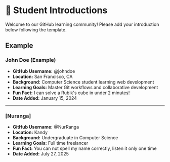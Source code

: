 # 👋 Student Introductions

Welcome to our GitHub learning community! Please add your introduction below following the template.

## Example

### John Doe (Example)
- **GitHub Username:** @johndoe
- **Location:** San Francisco, CA
- **Background:** Computer Science student learning web development
- **Learning Goals:** Master Git workflows and collaborative development
- **Fun Fact:** I can solve a Rubik's cube in under 2 minutes!
- **Date Added:** January 15, 2024

---

<!-- Add your introduction below this line -->

### [Nuranga]
- **GitHub Username:** @NurRanga
- **Location:** Kandy
- **Background:** Undergraduate in Computer Science
- **Learning Goals:** Full time freelancer
- **Fun Fact:** You can not spell my name correctly, listen it only one time
- **Date Added:** July 27, 2025


